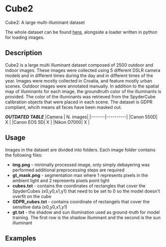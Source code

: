 # Cube2
Cube2: A large multi-illuminant dataset

The whole dataset can be found [here](https://ferhr.sharepoint.com/:f:/s/imageprocessinggroup/EqiYusGI8x9Gp40B0iDAaaIBwpU1oSv5FbU5ESs33lMQFQ), alongside a loader written in python for loading images.

## Description
Cube2 is a large multi illuminant dataset composed of 2500 outdoor and indoor images. 
These images were collected using 5 different DSLR camera models and in different times during the day and in different times of the year. 
Images were mostly collected in Croatia, and feature mostly urban scenes. 
Outdoor images were annotated manually. In addition to the spatial map of illuminants for each image, the groundtruth color of the illuminants is provided.
The color of the illuminants was retrieved from the SpyderCube calibration objects that were placed in each scene. The dataset is GDPR compliant, whcih means all faces have been masked out. 

***OUTDATED TABLE***
|Camera | N. images|
|-------|----------|
|Canon 550D|  X    |
|Canon EOS 5D| X   |
|Nikon D7000|  X   |


## Usage
Images in the dataset are divided into folders.
Each image folder contains the following files:

- **img.png** - minimally processed image, only simply debayering was performed
                additional preprocessing steps are required
- **gt_mask.png** - segmentation max where 1 represents pixels in the ambient light and 2 represents pixels point light
- **cubes.txt** - contains the coordinates of rectangles that cover the SpyderCubes (x0,y0,x1,y1) that need to be set to 0 so the model doesn't overfit on the cube
- **GDPR_cubes.txt** - contains coordinate of rectangels that cover the sensitive data (x0,y0,x1,y1)
- **gt.txt** - the shadow and sun illumination used as ground-truth for model training. The first row is the shadow illuminant and the second is the sun illuminant


## Examples

